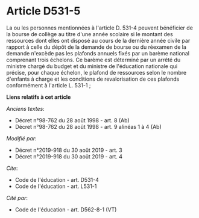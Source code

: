 # Article D531-5

La ou les personnes mentionnées à l'article D. 531-4 peuvent bénéficier de la bourse de collège au titre d'une année scolaire
si le montant des ressources dont elles ont disposé au cours de la dernière année civile par rapport à celle du dépôt de la
demande de bourse ou du réexamen de la demande n'excède pas les plafonds annuels fixés par un barème national comprenant
trois échelons. Ce barème est déterminé par un arrêté du ministre chargé du budget et du ministre de l'éducation nationale
qui précise, pour chaque échelon, le plafond de ressources selon le nombre d'enfants à charge et les conditions de
revalorisation de ces plafonds conformément à l'article L. 531-1 ;

**Liens relatifs à cet article**

_Anciens textes_:

  - Décret n°98-762 du 28 août 1998 - art. 8 (Ab)
  - Décret n°98-762 du 28 août 1998 - art. 9 alinéas 1 à 4 (Ab)

_Modifié par_:

  - Décret n°2019-918 du 30 août 2019 - art. 3
  - Décret n°2019-918 du 30 août 2019 - art. 4

_Cite_:

  - Code de l'éducation - art. D531-4
  - Code de l'éducation - art. L531-1

_Cité par_:

  - Code de l'éducation - art. D562-8-1 (VT)
